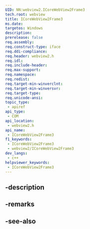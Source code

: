 ```yaml
---
UID: NN:webview2.ICoreWebView2Frame3
tech.root: webview
title: ICoreWebView2Frame3
ms.date: 
targetos: Windows
description: 
prerelease: false
req.assembly: 
req.construct-type: iface
req.ddi-compliance: 
req.header: webview2.h
req.idl: 
req.include-header: 
req.max-support: 
req.namespace: 
req.redist: 
req.target-min-winverclnt: 
req.target-min-winversvr: 
req.target-type: 
req.unicode-ansi: 
topic_type:
 - apiref
api_type:
 - COM
api_location:
 - webview2.h
api_name:
 - ICoreWebView2Frame3
f1_keywords:
 - ICoreWebView2Frame3
 - webview2/ICoreWebView2Frame3
dev_langs:
 - c++
helpviewer_keywords:
 - ICoreWebView2Frame3
---
```


## -description

## -remarks

## -see-also

